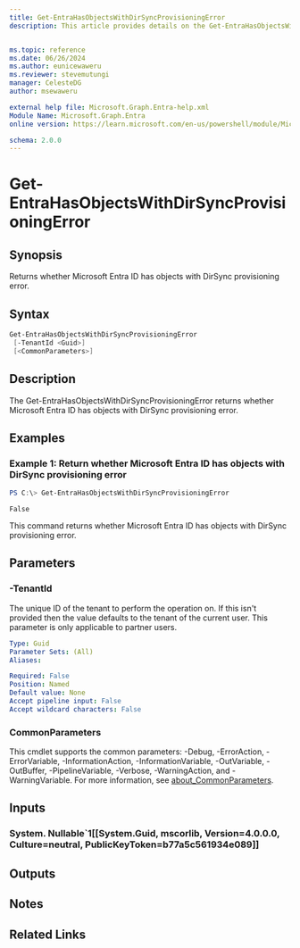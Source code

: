 ```yaml
---
title: Get-EntraHasObjectsWithDirSyncProvisioningError
description: This article provides details on the Get-EntraHasObjectsWithDirSyncProvisioningError command.


ms.topic: reference
ms.date: 06/26/2024
ms.author: eunicewaweru
ms.reviewer: stevemutungi
manager: CelesteDG
author: msewaweru

external help file: Microsoft.Graph.Entra-help.xml
Module Name: Microsoft.Graph.Entra
online version: https://learn.microsoft.com/en-us/powershell/module/Microsoft.Graph.Entra/Get-EntraHasObjectsWithDirSyncProvisioningError

schema: 2.0.0
---
```


# Get-EntraHasObjectsWithDirSyncProvisioningError

## Synopsis
Returns whether Microsoft Entra ID has objects with DirSync provisioning error.

## Syntax

```powershell
Get-EntraHasObjectsWithDirSyncProvisioningError 
 [-TenantId <Guid>] 
 [<CommonParameters>]
```

## Description
The Get-EntraHasObjectsWithDirSyncProvisioningError returns whether Microsoft Entra ID has objects 
with DirSync provisioning error.

## Examples

### Example 1: Return whether Microsoft Entra ID has objects with DirSync provisioning error
```powershell
PS C:\> Get-EntraHasObjectsWithDirSyncProvisioningError 
```

```output
False
```

This command returns whether Microsoft Entra ID has objects with DirSync provisioning error.

## Parameters

### -TenantId
The unique ID of the tenant to perform the operation on.
If this isn't provided then the value defaults to the tenant of the current user.
This parameter is only applicable to partner users.

```yaml
Type: Guid
Parameter Sets: (All)
Aliases:

Required: False
Position: Named
Default value: None
Accept pipeline input: False
Accept wildcard characters: False
```

### CommonParameters
This cmdlet supports the common parameters: -Debug, -ErrorAction, -ErrorVariable, -InformationAction, -InformationVariable, -OutVariable, -OutBuffer, -PipelineVariable, -Verbose, -WarningAction, and -WarningVariable. For more information, see [about_CommonParameters](https://go.microsoft.com/fwlink/?LinkID=113216).

## Inputs

### System. Nullable`1[[System.Guid, mscorlib, Version=4.0.0.0, Culture=neutral, PublicKeyToken=b77a5c561934e089]]
## Outputs

## Notes

## Related Links
